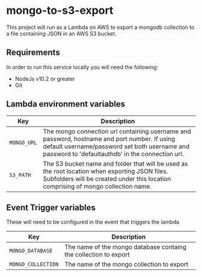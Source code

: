 # mongo-to-s3-export
This project will run as a Lambda on AWS to export a mongodb collection to a file containing JSON in an AWS S3 bucket.

## Requirements
In order to run this service locally you will need the following:
- NodeJs v10.2 or greater
- Git

## Lambda environment variables
Key                | Description
-------------------|------------------------------------
`MONGO_URL`        |The mongo connection url containing username and password, hostname and port number. If using default username/password set both username and password to 'defaultauthdb' in the connection url.
`S3_PATH`          |The S3 bucket name and folder that will be used as the root location when exporting JSON files. Subfolders will be created under this location comprising of mongo collection name.

## Event Trigger variables
These will need to be configured in the event that triggers the lambda

Key                | Description
-------------------|------------------------------------
`MONGO_DATABASE`   |The name of the mongo database containg the collection to export
`MONGO_COLLECTION` |The name of the mongo collection to export

